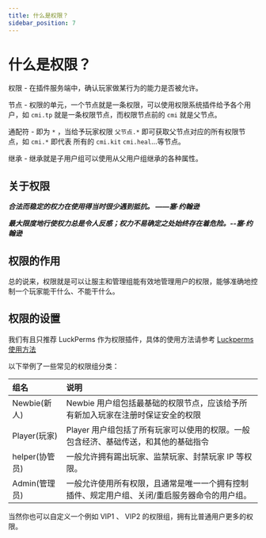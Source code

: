 ```yaml
---
title: 什么是权限？
sidebar_position: 7
---
```


# 什么是权限？

权限 - 在插件服务端中，确认玩家做某行为的能力是否被允许。

节点 - 权限的单元，一个节点就是一条权限，可以使用权限系统插件给予各个用户，如 `cmi.tp` 就是一条权限节点，而权限节点前的 `cmi` 就是父节点。

通配符 - 即为 `*` ，当给予玩家权限 `父节点.*` 即可获取父节点对应的所有权限节点，如 `cmi.*` 即代表 所有的 `cmi.kit` `cmi.heal`...等节点。

继承 - 继承就是子用户组可以使用从父用户组继承的各种属性。

## 关于权限

***合法而稳定的权力在使用得当时很少遇到抵抗。 ——塞·约翰逊***

***最大限度地行使权力总是令人反感；权力不易确定之处始终存在着危险。--塞·约翰逊***

## 权限的作用

总的说来，权限就是可以让服主和管理组能有效地管理用户的权限，能够准确地控制一个玩家能干什么、不能干什么。

## 权限的设置

我们有且只推荐 LuckPerms 作为权限插件，具体的使用方法请参考 [Luckperms 使用方法](/docs-plugin/manage-tool/权限管理/概览.md)

以下举例了一些常见的权限组分类：

|组名|说明|
| :------------ | :------------ |
|Newbie(新人)| Newbie 用户组包括最基础的权限节点，应该给予所有新加入玩家在注册时保证安全的权限|
|Player(玩家)| Player 用户组包括了所有玩家可以使用的权限。一般包含经济、基础传送，和其他的基础指令|
|helper(协管员)|一般允许拥有踢出玩家、监禁玩家、封禁玩家 IP 等权限。|
|Admin(管理员)|一般允许使用所有权限，且通常是唯一一个拥有控制插件、规定用户组、关闭/重启服务器命令的用户组。|

当然你也可以自定义一个例如 VIP1 、 VIP2 的权限组，拥有比普通用户更多的权限。